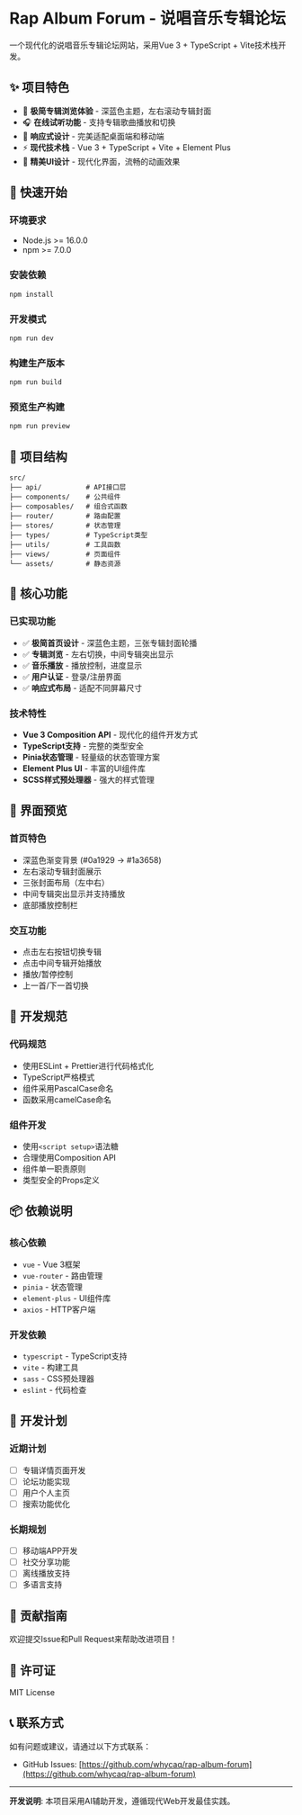 # Rap Album Forum - 说唱音乐专辑论坛

一个现代化的说唱音乐专辑论坛网站，采用Vue 3 + TypeScript + Vite技术栈开发。

## ✨ 项目特色

- 🎵 **极简专辑浏览体验** - 深蓝色主题，左右滚动专辑封面
- 🎧 **在线试听功能** - 支持专辑歌曲播放和切换
- 📱 **响应式设计** - 完美适配桌面端和移动端
- ⚡ **现代技术栈** - Vue 3 + TypeScript + Vite + Element Plus
- 🎨 **精美UI设计** - 现代化界面，流畅的动画效果

## 🚀 快速开始

### 环境要求

- Node.js >= 16.0.0
- npm >= 7.0.0

### 安装依赖

```bash
npm install
```

### 开发模式

```bash
npm run dev
```

### 构建生产版本

```bash
npm run build
```

### 预览生产构建

```bash
npm run preview
```

## 📁 项目结构

```
src/
├── api/           # API接口层
├── components/    # 公共组件
├── composables/   # 组合式函数
├── router/        # 路由配置
├── stores/        # 状态管理
├── types/         # TypeScript类型
├── utils/         # 工具函数
├── views/         # 页面组件
└── assets/        # 静态资源
```

## 🎯 核心功能

### 已实现功能

- ✅ **极简首页设计** - 深蓝色主题，三张专辑封面轮播
- ✅ **专辑浏览** - 左右切换，中间专辑突出显示
- ✅ **音乐播放** - 播放控制，进度显示
- ✅ **用户认证** - 登录/注册界面
- ✅ **响应式布局** - 适配不同屏幕尺寸

### 技术特性

- **Vue 3 Composition API** - 现代化的组件开发方式
- **TypeScript支持** - 完整的类型安全
- **Pinia状态管理** - 轻量级的状态管理方案
- **Element Plus UI** - 丰富的UI组件库
- **SCSS样式预处理器** - 强大的样式管理

## 🎨 界面预览

### 首页特色
- 深蓝色渐变背景 (#0a1929 → #1a3658)
- 左右滚动专辑封面展示
- 三张封面布局（左中右）
- 中间专辑突出显示并支持播放
- 底部播放控制栏

### 交互功能
- 点击左右按钮切换专辑
- 点击中间专辑开始播放
- 播放/暂停控制
- 上一首/下一首切换

## 🔧 开发规范

### 代码规范
- 使用ESLint + Prettier进行代码格式化
- TypeScript严格模式
- 组件采用PascalCase命名
- 函数采用camelCase命名

### 组件开发
- 使用`<script setup>`语法糖
- 合理使用Composition API
- 组件单一职责原则
- 类型安全的Props定义

## 📦 依赖说明

### 核心依赖
- `vue` - Vue 3框架
- `vue-router` - 路由管理
- `pinia` - 状态管理
- `element-plus` - UI组件库
- `axios` - HTTP客户端

### 开发依赖
- `typescript` - TypeScript支持
- `vite` - 构建工具
- `sass` - CSS预处理器
- `eslint` - 代码检查

## 🚧 开发计划

### 近期计划
- [ ] 专辑详情页面开发
- [ ] 论坛功能实现
- [ ] 用户个人主页
- [ ] 搜索功能优化

### 长期规划
- [ ] 移动端APP开发
- [ ] 社交分享功能
- [ ] 离线播放支持
- [ ] 多语言支持

## 🤝 贡献指南

欢迎提交Issue和Pull Request来帮助改进项目！

## 📄 许可证

MIT License

## 📞 联系方式

如有问题或建议，请通过以下方式联系：
- GitHub Issues: [https://github.com/whycaq/rap-album-forum](https://github.com/whycaq/rap-album-forum)

---

**开发说明**: 本项目采用AI辅助开发，遵循现代Web开发最佳实践。